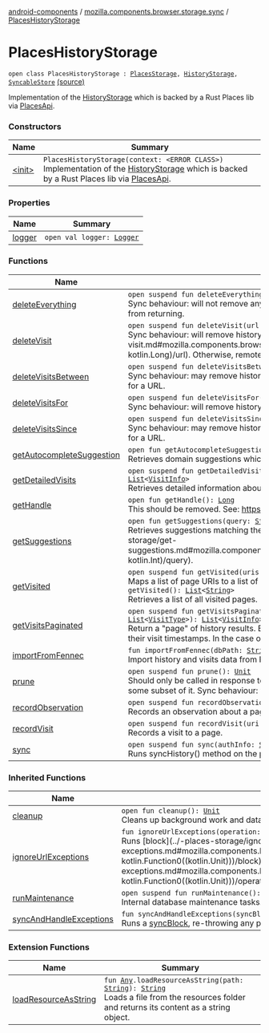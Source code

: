 [android-components](../../index.md) / [mozilla.components.browser.storage.sync](../index.md) / [PlacesHistoryStorage](./index.md)

# PlacesHistoryStorage

`open class PlacesHistoryStorage : `[`PlacesStorage`](../-places-storage/index.md)`, `[`HistoryStorage`](../../mozilla.components.concept.storage/-history-storage/index.md)`, `[`SyncableStore`](../../mozilla.components.concept.sync/-syncable-store/index.md) [(source)](https://github.com/mozilla-mobile/android-components/blob/master/components/browser/storage-sync/src/main/java/mozilla/components/browser/storage/sync/PlacesHistoryStorage.kt#L32)

Implementation of the [HistoryStorage](../../mozilla.components.concept.storage/-history-storage/index.md) which is backed by a Rust Places lib via [PlacesApi](#).

### Constructors

| Name | Summary |
|---|---|
| [&lt;init&gt;](-init-.md) | `PlacesHistoryStorage(context: <ERROR CLASS>)`<br>Implementation of the [HistoryStorage](../../mozilla.components.concept.storage/-history-storage/index.md) which is backed by a Rust Places lib via [PlacesApi](#). |

### Properties

| Name | Summary |
|---|---|
| [logger](logger.md) | `open val logger: `[`Logger`](../../mozilla.components.support.base.log.logger/-logger/index.md) |

### Functions

| Name | Summary |
|---|---|
| [deleteEverything](delete-everything.md) | `open suspend fun deleteEverything(): `[`Unit`](https://kotlinlang.org/api/latest/jvm/stdlib/kotlin/-unit/index.html)<br>Sync behaviour: will not remove any history from remote devices, but it will prevent deleted history from returning. |
| [deleteVisit](delete-visit.md) | `open suspend fun deleteVisit(url: `[`String`](https://kotlinlang.org/api/latest/jvm/stdlib/kotlin/-string/index.html)`, timestamp: `[`Long`](https://kotlinlang.org/api/latest/jvm/stdlib/kotlin/-long/index.html)`): `[`Unit`](https://kotlinlang.org/api/latest/jvm/stdlib/kotlin/-unit/index.html)<br>Sync behaviour: will remove history from remote devices if this was the only visit for [url](delete-visit.md#mozilla.components.browser.storage.sync.PlacesHistoryStorage$deleteVisit(kotlin.String, kotlin.Long)/url). Otherwise, remote devices are not affected. |
| [deleteVisitsBetween](delete-visits-between.md) | `open suspend fun deleteVisitsBetween(startTime: `[`Long`](https://kotlinlang.org/api/latest/jvm/stdlib/kotlin/-long/index.html)`, endTime: `[`Long`](https://kotlinlang.org/api/latest/jvm/stdlib/kotlin/-long/index.html)`): `[`Unit`](https://kotlinlang.org/api/latest/jvm/stdlib/kotlin/-unit/index.html)<br>Sync behaviour: may remove history from remote devices, if the removed visits were the only ones for a URL. |
| [deleteVisitsFor](delete-visits-for.md) | `open suspend fun deleteVisitsFor(url: `[`String`](https://kotlinlang.org/api/latest/jvm/stdlib/kotlin/-string/index.html)`): `[`Unit`](https://kotlinlang.org/api/latest/jvm/stdlib/kotlin/-unit/index.html)<br>Sync behaviour: will remove history from remote devices. |
| [deleteVisitsSince](delete-visits-since.md) | `open suspend fun deleteVisitsSince(since: `[`Long`](https://kotlinlang.org/api/latest/jvm/stdlib/kotlin/-long/index.html)`): `[`Unit`](https://kotlinlang.org/api/latest/jvm/stdlib/kotlin/-unit/index.html)<br>Sync behaviour: may remove history from remote devices, if the removed visits were the only ones for a URL. |
| [getAutocompleteSuggestion](get-autocomplete-suggestion.md) | `open fun getAutocompleteSuggestion(query: `[`String`](https://kotlinlang.org/api/latest/jvm/stdlib/kotlin/-string/index.html)`): `[`HistoryAutocompleteResult`](../../mozilla.components.concept.storage/-history-autocomplete-result/index.md)`?`<br>Retrieves domain suggestions which best match the [query](../../mozilla.components.concept.storage/-history-storage/get-autocomplete-suggestion.md#mozilla.components.concept.storage.HistoryStorage$getAutocompleteSuggestion(kotlin.String)/query). |
| [getDetailedVisits](get-detailed-visits.md) | `open suspend fun getDetailedVisits(start: `[`Long`](https://kotlinlang.org/api/latest/jvm/stdlib/kotlin/-long/index.html)`, end: `[`Long`](https://kotlinlang.org/api/latest/jvm/stdlib/kotlin/-long/index.html)`, excludeTypes: `[`List`](https://kotlinlang.org/api/latest/jvm/stdlib/kotlin.collections/-list/index.html)`<`[`VisitType`](../../mozilla.components.concept.storage/-visit-type/index.md)`>): `[`List`](https://kotlinlang.org/api/latest/jvm/stdlib/kotlin.collections/-list/index.html)`<`[`VisitInfo`](../../mozilla.components.concept.storage/-visit-info/index.md)`>`<br>Retrieves detailed information about all visits that occurred in the given time range. |
| [getHandle](get-handle.md) | `open fun getHandle(): `[`Long`](https://kotlinlang.org/api/latest/jvm/stdlib/kotlin/-long/index.html)<br>This should be removed. See: https://github.com/mozilla/application-services/issues/1877 |
| [getSuggestions](get-suggestions.md) | `open fun getSuggestions(query: `[`String`](https://kotlinlang.org/api/latest/jvm/stdlib/kotlin/-string/index.html)`, limit: `[`Int`](https://kotlinlang.org/api/latest/jvm/stdlib/kotlin/-int/index.html)`): `[`List`](https://kotlinlang.org/api/latest/jvm/stdlib/kotlin.collections/-list/index.html)`<`[`SearchResult`](../../mozilla.components.concept.storage/-search-result/index.md)`>`<br>Retrieves suggestions matching the [query](../../mozilla.components.concept.storage/-history-storage/get-suggestions.md#mozilla.components.concept.storage.HistoryStorage$getSuggestions(kotlin.String, kotlin.Int)/query). |
| [getVisited](get-visited.md) | `open suspend fun getVisited(uris: `[`List`](https://kotlinlang.org/api/latest/jvm/stdlib/kotlin.collections/-list/index.html)`<`[`String`](https://kotlinlang.org/api/latest/jvm/stdlib/kotlin/-string/index.html)`>): `[`List`](https://kotlinlang.org/api/latest/jvm/stdlib/kotlin.collections/-list/index.html)`<`[`Boolean`](https://kotlinlang.org/api/latest/jvm/stdlib/kotlin/-boolean/index.html)`>`<br>Maps a list of page URIs to a list of booleans indicating if each URI was visited.`open suspend fun getVisited(): `[`List`](https://kotlinlang.org/api/latest/jvm/stdlib/kotlin.collections/-list/index.html)`<`[`String`](https://kotlinlang.org/api/latest/jvm/stdlib/kotlin/-string/index.html)`>`<br>Retrieves a list of all visited pages. |
| [getVisitsPaginated](get-visits-paginated.md) | `open suspend fun getVisitsPaginated(offset: `[`Long`](https://kotlinlang.org/api/latest/jvm/stdlib/kotlin/-long/index.html)`, count: `[`Long`](https://kotlinlang.org/api/latest/jvm/stdlib/kotlin/-long/index.html)`, excludeTypes: `[`List`](https://kotlinlang.org/api/latest/jvm/stdlib/kotlin.collections/-list/index.html)`<`[`VisitType`](../../mozilla.components.concept.storage/-visit-type/index.md)`>): `[`List`](https://kotlinlang.org/api/latest/jvm/stdlib/kotlin.collections/-list/index.html)`<`[`VisitInfo`](../../mozilla.components.concept.storage/-visit-info/index.md)`>`<br>Return a "page" of history results. Each page will have visits in descending order with respect to their visit timestamps. In the case of ties, their row id will be used. |
| [importFromFennec](import-from-fennec.md) | `fun importFromFennec(dbPath: `[`String`](https://kotlinlang.org/api/latest/jvm/stdlib/kotlin/-string/index.html)`): `[`Unit`](https://kotlinlang.org/api/latest/jvm/stdlib/kotlin/-unit/index.html)<br>Import history and visits data from Fennec's browser.db file. |
| [prune](prune.md) | `open suspend fun prune(): `[`Unit`](https://kotlinlang.org/api/latest/jvm/stdlib/kotlin/-unit/index.html)<br>Should only be called in response to severe disk storage pressure. May delete all of the data, or some subset of it. Sync behaviour: will not remove history from remote clients. |
| [recordObservation](record-observation.md) | `open suspend fun recordObservation(uri: `[`String`](https://kotlinlang.org/api/latest/jvm/stdlib/kotlin/-string/index.html)`, observation: `[`PageObservation`](../../mozilla.components.concept.storage/-page-observation/index.md)`): `[`Unit`](https://kotlinlang.org/api/latest/jvm/stdlib/kotlin/-unit/index.html)<br>Records an observation about a page. |
| [recordVisit](record-visit.md) | `open suspend fun recordVisit(uri: `[`String`](https://kotlinlang.org/api/latest/jvm/stdlib/kotlin/-string/index.html)`, visit: `[`PageVisit`](../../mozilla.components.concept.storage/-page-visit/index.md)`): `[`Unit`](https://kotlinlang.org/api/latest/jvm/stdlib/kotlin/-unit/index.html)<br>Records a visit to a page. |
| [sync](sync.md) | `open suspend fun sync(authInfo: `[`SyncAuthInfo`](../../mozilla.components.concept.sync/-sync-auth-info/index.md)`): `[`SyncStatus`](../../mozilla.components.concept.sync/-sync-status/index.md)<br>Runs syncHistory() method on the places Connection |

### Inherited Functions

| Name | Summary |
|---|---|
| [cleanup](../-places-storage/cleanup.md) | `open fun cleanup(): `[`Unit`](https://kotlinlang.org/api/latest/jvm/stdlib/kotlin/-unit/index.html)<br>Cleans up background work and database connections |
| [ignoreUrlExceptions](../-places-storage/ignore-url-exceptions.md) | `fun ignoreUrlExceptions(operation: `[`String`](https://kotlinlang.org/api/latest/jvm/stdlib/kotlin/-string/index.html)`, block: () -> `[`Unit`](https://kotlinlang.org/api/latest/jvm/stdlib/kotlin/-unit/index.html)`): `[`Unit`](https://kotlinlang.org/api/latest/jvm/stdlib/kotlin/-unit/index.html)<br>Runs [block](../-places-storage/ignore-url-exceptions.md#mozilla.components.browser.storage.sync.PlacesStorage$ignoreUrlExceptions(kotlin.String, kotlin.Function0((kotlin.Unit)))/block) described by [operation](../-places-storage/ignore-url-exceptions.md#mozilla.components.browser.storage.sync.PlacesStorage$ignoreUrlExceptions(kotlin.String, kotlin.Function0((kotlin.Unit)))/operation), ignoring and logging any thrown [UrlParseFailed](#) exceptions. |
| [runMaintenance](../-places-storage/run-maintenance.md) | `open suspend fun runMaintenance(): `[`Unit`](https://kotlinlang.org/api/latest/jvm/stdlib/kotlin/-unit/index.html)<br>Internal database maintenance tasks. Ideally this should be called once a day. |
| [syncAndHandleExceptions](../-places-storage/sync-and-handle-exceptions.md) | `fun syncAndHandleExceptions(syncBlock: () -> `[`Unit`](https://kotlinlang.org/api/latest/jvm/stdlib/kotlin/-unit/index.html)`): `[`SyncStatus`](../../mozilla.components.concept.sync/-sync-status/index.md)<br>Runs a [syncBlock](../-places-storage/sync-and-handle-exceptions.md#mozilla.components.browser.storage.sync.PlacesStorage$syncAndHandleExceptions(kotlin.Function0((kotlin.Unit)))/syncBlock), re-throwing any panics that may be encountered. |

### Extension Functions

| Name | Summary |
|---|---|
| [loadResourceAsString](../../mozilla.components.support.test.file/kotlin.-any/load-resource-as-string.md) | `fun `[`Any`](https://kotlinlang.org/api/latest/jvm/stdlib/kotlin/-any/index.html)`.loadResourceAsString(path: `[`String`](https://kotlinlang.org/api/latest/jvm/stdlib/kotlin/-string/index.html)`): `[`String`](https://kotlinlang.org/api/latest/jvm/stdlib/kotlin/-string/index.html)<br>Loads a file from the resources folder and returns its content as a string object. |
